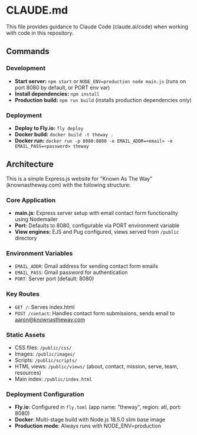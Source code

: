 # CLAUDE.md

This file provides guidance to Claude Code (claude.ai/code) when working with code in this repository.

## Commands

### Development
- **Start server:** `npm start` or `NODE_ENV=production node main.js` (runs on port 8080 by default, or PORT env var)
- **Install dependencies:** `npm install`
- **Production build:** `npm run build` (installs production dependencies only)

### Deployment
- **Deploy to Fly.io:** `fly deploy`
- **Docker build:** `docker build -t theway .`
- **Docker run:** `docker run -p 8080:8080 -e EMAIL_ADDR=<email> -e EMAIL_PASS=<password> theway`

## Architecture

This is a simple Express.js website for "Known As The Way" (knownastheway.com) with the following structure:

### Core Application
- **main.js**: Express server setup with email contact form functionality using Nodemailer
- **Port:** Defaults to 8080, configurable via PORT environment variable
- **View engines:** EJS and Pug configured, views served from `/public` directory

### Environment Variables
- `EMAIL_ADDR`: Gmail address for sending contact form emails
- `EMAIL_PASS`: Gmail password for authentication
- `PORT`: Server port (default: 8080)

### Key Routes
- `GET /`: Serves index.html
- `POST /contact`: Handles contact form submissions, sends email to aaron@knownastheway.com

### Static Assets
- CSS files: `/public/css/`
- Images: `/public/images/`
- Scripts: `/public/scripts/`
- HTML views: `/public/views/` (about, contact, mission, serve, team, resources)
- Main index: `/public/index.html`

### Deployment Configuration
- **Fly.io**: Configured in `fly.toml` (app name: "theway", region: atl, port: 8080)
- **Docker**: Multi-stage build with Node.js 18.5.0 slim base image
- **Production mode**: Always runs with NODE_ENV=production